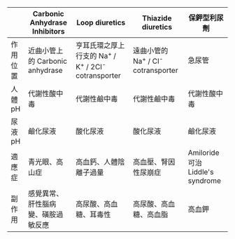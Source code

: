 |          | Carbonic Anhydrase Inhibitors      | Loop diuretics                                                                      | Thiazide diuretics                                       | 保鉀型利尿劑 |
| -------- | ---------------------------------- | ----------------------------------------------------------------------------------- | -------------------------------------------------------- | ------------ |
| 作用位置 | 近曲小管上的 Carbonic anhydrase    | 亨耳氏環之厚上行支的 Na<sup>+</sup> / K<sup>+</sup> / 2CI<sup>-</sup> cotransporter | 遠曲小管的 Na<sup>+</sup> / CI<sup>-</sup> cotransporter | 急尿管       |
| 人體pH   | 代謝性酸中毒                       | 代謝性鹼中毒                                                                        | 代謝性鹼中毒                                             | 代謝性酸中毒 |
| 尿液pH   | 鹼化尿液                           | 酸化尿液                                                                            | 酸化尿液                                                 | 鹼化尿液     |
| 適應症   | 青光眼、高山症                     | 高血鈣、人體陰離子過量                                                              | 高血壓、腎因性尿崩症                                     | Amiloride 可治 Liddle's syndrome             |
| 副作用   | 感覺異常、肝性腦病變、磺胺過敏反應 | 高尿酸、高血糖、耳毒性                                                              | 高尿酸、高血糖、高血脂                                   | 高血鉀       |



